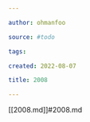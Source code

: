 ```yaml
---

author: ohmanfoo

source: #todo

tags: 

created: 2022-08-07

title: 2008

---
```

[[2008.md]]#2008.md